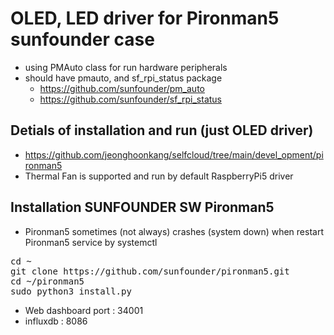 # OLED, LED driver for Pironman5 sunfounder case
- using PMAuto class for run hardware peripherals
- should have pmauto, and sf_rpi_status package
  - https://github.com/sunfounder/pm_auto
  - https://github.com/sunfounder/sf_rpi_status  

## Detials of installation and run (just OLED driver)
- https://github.com/jeonghoonkang/selfcloud/tree/main/devel_opment/pironman5
- Thermal Fan is supported and run by default RaspberryPi5 driver 

## Installation SUNFOUNDER SW Pironman5
- Pironman5 sometimes (not always) crashes (system down)  when restart Pironman5 service by systemctl
<pre>
cd ~
git clone https://github.com/sunfounder/pironman5.git
cd ~/pironman5
sudo python3 install.py
</pre>

- Web dashboard port : 34001
- influxdb : 8086
